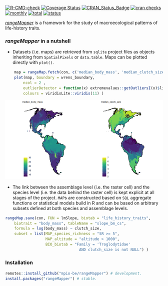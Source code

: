 <!-- README.md is generated from README.Rmd. Please edit that file
knitr::knit('README.Rmd')
-->



<!-- badges: start -->
[![R-CMD-check](https://github.com/mpio-be/rangeMapper/workflows/R-CMD-check/badge.svg)](https://github.com/mpio-be/rangeMapper/actions)
[![Coverage Status](https://img.shields.io/codecov/c/github/mpio-be/rangeMapper/master.svg)](https://codecov.io/github/mpio-be/rangeMapper?branch=master)
[![CRAN_Status_Badge](http://www.r-pkg.org/badges/version/rangeMapper)](http://cran.r-project.org/package=rangeMapper)
[![cran checks](https://cranchecks.info/badges/worst/rangeMapper)](https://cran.r-project.org/web/checks/check_results_rangeMapper.html)
[![monthly](https://cranlogs.r-pkg.org/badges/rangeMapper)](https://www.rpackages.io/package/rangeMapper) 
[![total](https://cranlogs.r-pkg.org/badges/grand-total/rangeMapper)](https://www.rpackages.io/package/rangeMapper)
[![status](https://tinyverse.netlify.com/badge/mapview)](https://CRAN.R-project.org/package=mapview)

<!-- badges: end -->

[_rangeMapper_](http://onlinelibrary.wiley.com/doi/10.1111/j.1466-8238.2011.00739.x/full/) is a framework for the study of macroecological patterns of life-history traits.


### _rangeMapper_ in a nutshell


* Datasets (i.e. maps) are retrieved from `sqlite` project files as objects inheriting from `SpatialPixels` or `data.table`. Maps can be plotted directly with `plot()`.


```r
    map = rangeMap.fetch(con, c('median_body_mass', 'median_clutch_size'), spatial = FALSE)
    plot(map, boundary = wrens_boundary, 
        ncol = 2 , 
        outlierDetector = function(x) extremevalues::getOutliersI(x)$limit, 
        colours = viridisLite::viridis(11) )
```

![](README-1-1.png)

*  The link between the assemblage level (i.e. the raster cell) and the species level (i.e. the data behind the raster cell) is kept explicit at all stages of the project.
`MAP`s are constructed based on `SQL` aggregate functions or statistical models build in R and can be based on arbitrary subsets defined at both species and assemblage levels.

```R
rangeMap.save(con, FUN = lmSlope, biotab = "life_history_traits",
    biotrait = "body_mass", tableName = "slope_bm_cs",
    formula = log(body_mass) ~ clutch_size,
    subset = list(MAP_species_richness = "SR >= 5",
                  MAP_altitude = "altitude > 1000",
                  BIO_biotab = "Family = 'Troglodytidae'
                                 AND clutch_size is not NULL") )
```


### Installation
```R
remotes::install_github("mpio-be/rangeMapper") # development.
install.packages("rangeMapper") # stable.
```




